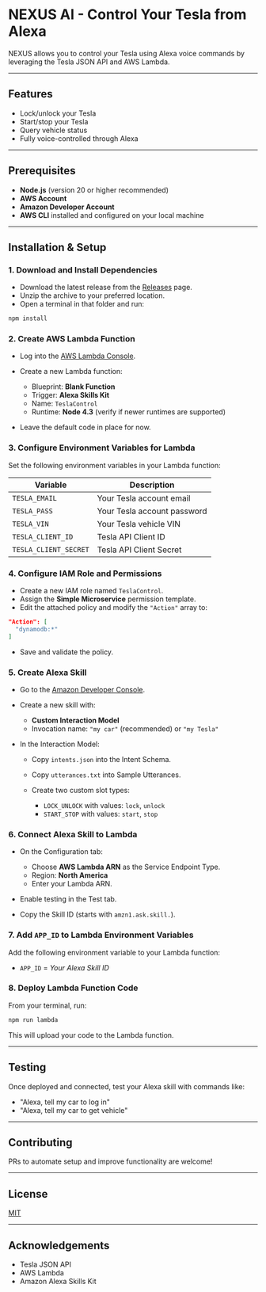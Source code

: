 # NEXUS AI - Control Your Tesla from Alexa

NEXUS allows you to control your Tesla using Alexa voice commands by leveraging the Tesla JSON API and AWS Lambda.

---

## Features
- Lock/unlock your Tesla
- Start/stop your Tesla
- Query vehicle status
- Fully voice-controlled through Alexa

---

## Prerequisites

- **Node.js** (version 20 or higher recommended)
- **AWS Account**
- **Amazon Developer Account**
- **AWS CLI** installed and configured on your local machine

---

## Installation & Setup

### 1. Download and Install Dependencies

- Download the latest release from the [Releases](https://github.com/your-repo/nexus-ai/releases) page.
- Unzip the archive to your preferred location.
- Open a terminal in that folder and run:

```bash
npm install
````

### 2. Create AWS Lambda Function

* Log into the [AWS Lambda Console](https://console.aws.amazon.com/lambda/).
* Create a new Lambda function:

  * Blueprint: **Blank Function**
  * Trigger: **Alexa Skills Kit**
  * Name: `TeslaControl`
  * Runtime: **Node 4.3** (verify if newer runtimes are supported)
* Leave the default code in place for now.

### 3. Configure Environment Variables for Lambda

Set the following environment variables in your Lambda function:

| Variable              | Description                 |
| --------------------- | --------------------------- |
| `TESLA_EMAIL`         | Your Tesla account email    |
| `TESLA_PASS`          | Your Tesla account password |
| `TESLA_VIN`           | Your Tesla vehicle VIN      |
| `TESLA_CLIENT_ID`     | Tesla API Client ID         |
| `TESLA_CLIENT_SECRET` | Tesla API Client Secret     |

### 4. Configure IAM Role and Permissions

* Create a new IAM role named `TeslaControl`.
* Assign the **Simple Microservice** permission template.
* Edit the attached policy and modify the `"Action"` array to:

```json
"Action": [
  "dynamodb:*"
]
```

* Save and validate the policy.

### 5. Create Alexa Skill

* Go to the [Amazon Developer Console](https://developer.amazon.com/alexa/console/ask).
* Create a new skill with:

  * **Custom Interaction Model**
  * Invocation name: `"my car"` (recommended) or `"my Tesla"`
* In the Interaction Model:

  * Copy `intents.json` into the Intent Schema.
  * Copy `utterances.txt` into Sample Utterances.
  * Create two custom slot types:

    * `LOCK_UNLOCK` with values: `lock`, `unlock`
    * `START_STOP` with values: `start`, `stop`

### 6. Connect Alexa Skill to Lambda

* On the Configuration tab:

  * Choose **AWS Lambda ARN** as the Service Endpoint Type.
  * Region: **North America**
  * Enter your Lambda ARN.

* Enable testing in the Test tab.

* Copy the Skill ID (starts with `amzn1.ask.skill.`).

### 7. Add `APP_ID` to Lambda Environment Variables

Add the following environment variable to your Lambda function:

* `APP_ID` = *Your Alexa Skill ID*

### 8. Deploy Lambda Function Code

From your terminal, run:

```bash
npm run lambda
```

This will upload your code to the Lambda function.

---

## Testing

Once deployed and connected, test your Alexa skill with commands like:

* "Alexa, tell my car to log in"
* "Alexa, tell my car to get vehicle"

---

## Contributing

PRs to automate setup and improve functionality are welcome!

---

## License

[MIT](LICENSE)

---

## Acknowledgements

* Tesla JSON API
* AWS Lambda
* Amazon Alexa Skills Kit
